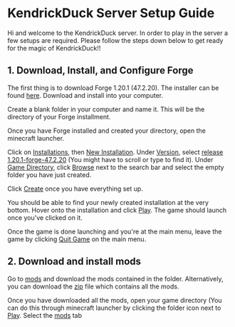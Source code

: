 # KendrickDuck Server Setup Guide

Hi and welcome to the KendrickDuck server. In order to play in the server a few setups are required. Please follow the steps down below to get ready for the magic of KendrickDuck!!


## 1. Download, Install, and Configure Forge
The first thing is to download Forge 1.20.1 (47.2.20). The installer can be found [here](forge/forge-1.20.1-47.2.20-installer.jar). Download and install into your computer.

Create a blank folder in your computer and name it. This will be the directory of your Forge installment.

Once you have Forge installed and created your directory, open the minecraft launcher. 

Click on [Installations](welcome.md), then [New Installation](#). Under [Version](welcome.md), select [release 1.20.1-forge-47.2.20](welcome.md) (You might have to scroll or type to find it). Under [Game Directory](welcome.md), click [Browse](welcome.md) next to the search bar and select the empty folder you have just created.

Click [Create](welcome.md) once you have everything set up.

You should be able to find your newly created installation at the very bottom. Hover onto the installation and click [Play](welcome.md). The game should launch once you've clicked on it.

Once the game is done launching and you're at the main menu, leave the game by clicking [Quit Game](welcome.md) on the main menu.

## 2. Download and install mods

Go to [mods](mods) and download the mods contained in the folder. Alternatively, you can download the [zip](mods.zip) file which contains all the mods.

Once you have downloaded all the mods, open your game directory (You can do this through minecraft launcher by clicking the folder icon next to [Play](welcome.md). Select the [mods](welcome.md) tab
